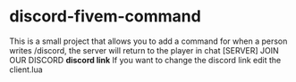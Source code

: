 # discord-fivem-command
This is a small project that allows you to add a command for when a person writes /discord, the server will return to the player in chat
[SERVER] JOIN OUR DISCORD **discord link**
If you want to change the discord link edit the client.lua
